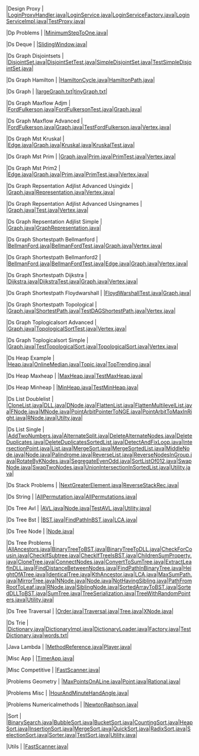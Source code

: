 
|Design Proxy | 
|[LoginProxyHandler.java](src\com\example\design\proxy\LoginProxyHandler.java)|[LoginService.java](src\com\example\design\proxy\LoginService.java)|[LoginServiceFactory.java](src\com\example\design\proxy\LoginServiceFactory.java)|[LoginServiceImpl.java](src\com\example\design\proxy\LoginServiceImpl.java)|[TestProxy.java](src\com\example\design\proxy\TestProxy.java)|

|Dp Problems | 
|[MinimumStepToOne.java](src\com\example\dp\problems\MinimumStepToOne.java)|

|Ds Deque | 
|[SlidingWindow.java](src\com\example\ds\deque\SlidingWindow.java)|

|Ds Graph Disjointsets | 
|[DisjointSet.java](src\com\example\ds\graph\disjointsets\DisjointSet.java)|[DisjointSetTest.java](src\com\example\ds\graph\disjointsets\DisjointSetTest.java)|[SimpleDisjointSet.java](src\com\example\ds\graph\disjointsets\SimpleDisjointSet.java)|[TestSimpleDisjointSet.java](src\com\example\ds\graph\disjointsets\TestSimpleDisjointSet.java)|

|Ds Graph Hamilton | 
|[HamiltonCycle.java](src\com\example\ds\graph\hamilton\HamiltonCycle.java)|[HamiltonPath.java](src\com\example\ds\graph\hamilton\HamiltonPath.java)|

|Ds Graph | 
|[largeGraph.txt](src\com\example\ds\graph\largeGraph.txt)|[tinyGraph.txt](src\com\example\ds\graph\tinyGraph.txt)|

|Ds Graph Maxflow Adjm | 
|[FordFulkerson.java](src\com\example\ds\graph\maxflow\adjm\FordFulkerson.java)|[FordFulkersonTest.java](src\com\example\ds\graph\maxflow\adjm\FordFulkersonTest.java)|[Graph.java](src\com\example\ds\graph\maxflow\adjm\Graph.java)|

|Ds Graph Maxflow Advanced | 
|[FordFulkerson.java](src\com\example\ds\graph\maxflow\advanced\FordFulkerson.java)|[Graph.java](src\com\example\ds\graph\maxflow\advanced\Graph.java)|[TestFordFulkerson.java](src\com\example\ds\graph\maxflow\advanced\TestFordFulkerson.java)|[Vertex.java](src\com\example\ds\graph\maxflow\advanced\Vertex.java)|

|Ds Graph Mst Kruskal | 
|[Edge.java](src\com\example\ds\graph\mst\kruskal\Edge.java)|[Graph.java](src\com\example\ds\graph\mst\kruskal\Graph.java)|[Kruskal.java](src\com\example\ds\graph\mst\kruskal\Kruskal.java)|[KruskalTest.java](src\com\example\ds\graph\mst\kruskal\KruskalTest.java)|

|Ds Graph Mst Prim | 
|[Graph.java](src\com\example\ds\graph\mst\prim\Graph.java)|[Prim.java](src\com\example\ds\graph\mst\prim\Prim.java)|[PrimTest.java](src\com\example\ds\graph\mst\prim\PrimTest.java)|[Vertex.java](src\com\example\ds\graph\mst\prim\Vertex.java)|

|Ds Graph Mst Prim2 | 
|[Edge.java](src\com\example\ds\graph\mst\prim2\Edge.java)|[Graph.java](src\com\example\ds\graph\mst\prim2\Graph.java)|[Prim.java](src\com\example\ds\graph\mst\prim2\Prim.java)|[PrimTest.java](src\com\example\ds\graph\mst\prim2\PrimTest.java)|[Vertex.java](src\com\example\ds\graph\mst\prim2\Vertex.java)|

|Ds Graph Repsentation Adjlist Advanced Usingidx | 
|[Graph.java](src\com\example\ds\graph\repsentation\adjlist\advanced\usingidx\Graph.java)|[Representation.java](src\com\example\ds\graph\repsentation\adjlist\advanced\usingidx\Representation.java)|[Vertex.java](src\com\example\ds\graph\repsentation\adjlist\advanced\usingidx\Vertex.java)|

|Ds Graph Repsentation Adjlist Advanced Usingnames | 
|[Graph.java](src\com\example\ds\graph\repsentation\adjlist\advanced\usingnames\Graph.java)|[Test.java](src\com\example\ds\graph\repsentation\adjlist\advanced\usingnames\Test.java)|[Vertex.java](src\com\example\ds\graph\repsentation\adjlist\advanced\usingnames\Vertex.java)|

|Ds Graph Repsentation Adjlist Simple | 
|[Graph.java](src\com\example\ds\graph\repsentation\adjlist\simple\Graph.java)|[GraphRepresentation.java](src\com\example\ds\graph\repsentation\adjlist\simple\GraphRepresentation.java)|

|Ds Graph Shortestpath Bellmanford | 
|[BellmanFord.java](src\com\example\ds\graph\shortestpath\bellmanford\BellmanFord.java)|[BellmanFordTest.java](src\com\example\ds\graph\shortestpath\bellmanford\BellmanFordTest.java)|[Graph.java](src\com\example\ds\graph\shortestpath\bellmanford\Graph.java)|[Vertex.java](src\com\example\ds\graph\shortestpath\bellmanford\Vertex.java)|

|Ds Graph Shortestpath Bellmanford2 | 
|[BellmanFord.java](src\com\example\ds\graph\shortestpath\bellmanford2\BellmanFord.java)|[BellmanFordTest.java](src\com\example\ds\graph\shortestpath\bellmanford2\BellmanFordTest.java)|[Edge.java](src\com\example\ds\graph\shortestpath\bellmanford2\Edge.java)|[Graph.java](src\com\example\ds\graph\shortestpath\bellmanford2\Graph.java)|[Vertex.java](src\com\example\ds\graph\shortestpath\bellmanford2\Vertex.java)|

|Ds Graph Shortestpath Dijkstra | 
|[Dijkstra.java](src\com\example\ds\graph\shortestpath\dijkstra\Dijkstra.java)|[DijkstraTest.java](src\com\example\ds\graph\shortestpath\dijkstra\DijkstraTest.java)|[Graph.java](src\com\example\ds\graph\shortestpath\dijkstra\Graph.java)|[Vertex.java](src\com\example\ds\graph\shortestpath\dijkstra\Vertex.java)|

|Ds Graph Shortestpath Floydwarshall | 
|[FloydWarshallTest.java](src\com\example\ds\graph\shortestpath\floydwarshall\FloydWarshallTest.java)|[Graph.java](src\com\example\ds\graph\shortestpath\floydwarshall\Graph.java)|

|Ds Graph Shortestpath Topological | 
|[Graph.java](src\com\example\ds\graph\shortestpath\topological\Graph.java)|[ShortestPath.java](src\com\example\ds\graph\shortestpath\topological\ShortestPath.java)|[TestDAGShortestPath.java](src\com\example\ds\graph\shortestpath\topological\TestDAGShortestPath.java)|[Vertex.java](src\com\example\ds\graph\shortestpath\topological\Vertex.java)|

|Ds Graph Toplogicalsort Advanced | 
|[Graph.java](src\com\example\ds\graph\toplogicalsort\advanced\Graph.java)|[TopologicalSortTest.java](src\com\example\ds\graph\toplogicalsort\advanced\TopologicalSortTest.java)|[Vertex.java](src\com\example\ds\graph\toplogicalsort\advanced\Vertex.java)|

|Ds Graph Toplogicalsort Simple | 
|[Graph.java](src\com\example\ds\graph\toplogicalsort\simple\Graph.java)|[TestTopologicalSort.java](src\com\example\ds\graph\toplogicalsort\simple\TestTopologicalSort.java)|[TopologicalSort.java](src\com\example\ds\graph\toplogicalsort\simple\TopologicalSort.java)|[Vertex.java](src\com\example\ds\graph\toplogicalsort\simple\Vertex.java)|

|Ds Heap Example | 
|[Heap.java](src\com\example\ds\heap\example\Heap.java)|[OnlineMedian.java](src\com\example\ds\heap\example\OnlineMedian.java)|[Topic.java](src\com\example\ds\heap\example\Topic.java)|[TopTrending.java](src\com\example\ds\heap\example\TopTrending.java)|

|Ds Heap Maxheap | 
|[MaxHeap.java](src\com\example\ds\heap\maxheap\MaxHeap.java)|[TestMaxHeap.java](src\com\example\ds\heap\maxheap\TestMaxHeap.java)|

|Ds Heap Minheap | 
|[MinHeap.java](src\com\example\ds\heap\minheap\MinHeap.java)|[TestMinHeap.java](src\com\example\ds\heap\minheap\TestMinHeap.java)|

|Ds List Doublelist | 
|[CloneList.java](src\com\example\ds\list\doublelist\CloneList.java)|[DLL.java](src\com\example\ds\list\doublelist\DLL.java)|[DNode.java](src\com\example\ds\list\doublelist\DNode.java)|[FlattenList.java](src\com\example\ds\list\doublelist\FlattenList.java)|[FlattenMultilevelList.java](src\com\example\ds\list\doublelist\FlattenMultilevelList.java)|[FNode.java](src\com\example\ds\list\doublelist\FNode.java)|[MNode.java](src\com\example\ds\list\doublelist\MNode.java)|[PointArbitPointerToNGE.java](src\com\example\ds\list\doublelist\PointArbitPointerToNGE.java)|[PointArbitToMaxInRight.java](src\com\example\ds\list\doublelist\PointArbitToMaxInRight.java)|[RNode.java](src\com\example\ds\list\doublelist\RNode.java)|[Utilty.java](src\com\example\ds\list\doublelist\Utilty.java)|

|Ds List Single | 
|[AddTwoNumbers.java](src\com\example\ds\list\single\AddTwoNumbers.java)|[AlternateSplit.java](src\com\example\ds\list\single\AlternateSplit.java)|[DeleteAlternateNodes.java](src\com\example\ds\list\single\DeleteAlternateNodes.java)|[DeleteDuplicates.java](src\com\example\ds\list\single\DeleteDuplicates.java)|[DeleteDuplicatesSortedList.java](src\com\example\ds\list\single\DeleteDuplicatesSortedList.java)|[DetectAndFixLoop.java](src\com\example\ds\list\single\DetectAndFixLoop.java)|[IntersectionPoint.java](src\com\example\ds\list\single\IntersectionPoint.java)|[List.java](src\com\example\ds\list\single\List.java)|[MergeSort.java](src\com\example\ds\list\single\MergeSort.java)|[MergeSortedList.java](src\com\example\ds\list\single\MergeSortedList.java)|[MiddleNode.java](src\com\example\ds\list\single\MiddleNode.java)|[Node.java](src\com\example\ds\list\single\Node.java)|[Palindrome.java](src\com\example\ds\list\single\Palindrome.java)|[ReverseList.java](src\com\example\ds\list\single\ReverseList.java)|[ReverseNodesInGroup.java](src\com\example\ds\list\single\ReverseNodesInGroup.java)|[RotateByKNodes.java](src\com\example\ds\list\single\RotateByKNodes.java)|[SegregateEvenOdd.java](src\com\example\ds\list\single\SegregateEvenOdd.java)|[SortListOf012.java](src\com\example\ds\list\single\SortListOf012.java)|[SwapNode.java](src\com\example\ds\list\single\SwapNode.java)|[SwapTwoNodes.java](src\com\example\ds\list\single\SwapTwoNodes.java)|[UnionIntersectionInSortedList.java](src\com\example\ds\list\single\UnionIntersectionInSortedList.java)|[Utility.java](src\com\example\ds\list\single\Utility.java)|

|Ds Stack Problems | 
|[NextGreaterElement.java](src\com\example\ds\stack\problems\NextGreaterElement.java)|[ReverseStackRec.java](src\com\example\ds\stack\problems\ReverseStackRec.java)|

|Ds String | 
|[AllPermutation.java](src\com\example\ds\string\AllPermutation.java)|[AllPermutations.java](src\com\example\ds\string\AllPermutations.java)|

|Ds Tree Avl | 
|[AVL.java](src\com\example\ds\tree\avl\AVL.java)|[Node.java](src\com\example\ds\tree\avl\Node.java)|[TestAVL.java](src\com\example\ds\tree\avl\TestAVL.java)|[Utility.java](src\com\example\ds\tree\avl\Utility.java)|

|Ds Tree Bst | 
|[BST.java](src\com\example\ds\tree\bst\BST.java)|[FindPathInBST.java](src\com\example\ds\tree\bst\FindPathInBST.java)|[LCA.java](src\com\example\ds\tree\bst\LCA.java)|

|Ds Tree Node | 
|[Node.java](src\com\example\ds\tree\node\Node.java)|

|Ds Tree Problems | 
|[AllAncestors.java](src\com\example\ds\tree\problems\AllAncestors.java)|[BinaryTreeToBST.java](src\com\example\ds\tree\problems\BinaryTreeToBST.java)|[BinaryTreeToDLL.java](src\com\example\ds\tree\problems\BinaryTreeToDLL.java)|[CheckForCousin.java](src\com\example\ds\tree\problems\CheckForCousin.java)|[CheckIfSubtree.java](src\com\example\ds\tree\problems\CheckIfSubtree.java)|[CheckIfTreeIsBST.java](src\com\example\ds\tree\problems\CheckIfTreeIsBST.java)|[ChildrenSumProperty.java](src\com\example\ds\tree\problems\ChildrenSumProperty.java)|[CloneTree.java](src\com\example\ds\tree\problems\CloneTree.java)|[ConnectNodes.java](src\com\example\ds\tree\problems\ConnectNodes.java)|[ConvertToSumTree.java](src\com\example\ds\tree\problems\ConvertToSumTree.java)|[ExtractLeafInDLL.java](src\com\example\ds\tree\problems\ExtractLeafInDLL.java)|[FindDistanceBetweenNodes.java](src\com\example\ds\tree\problems\FindDistanceBetweenNodes.java)|[FindPathInBinaryTree.java](src\com\example\ds\tree\problems\FindPathInBinaryTree.java)|[HeightOfATree.java](src\com\example\ds\tree\problems\HeightOfATree.java)|[IdenticalTree.java](src\com\example\ds\tree\problems\IdenticalTree.java)|[KthAncestor.java](src\com\example\ds\tree\problems\KthAncestor.java)|[LCA.java](src\com\example\ds\tree\problems\LCA.java)|[MaxSumPath.java](src\com\example\ds\tree\problems\MaxSumPath.java)|[MirrorTree.java](src\com\example\ds\tree\problems\MirrorTree.java)|[NNode.java](src\com\example\ds\tree\problems\NNode.java)|[Node.java](src\com\example\ds\tree\problems\Node.java)|[NotHavingSibling.java](src\com\example\ds\tree\problems\NotHavingSibling.java)|[PathFromRootToLeaf.java](src\com\example\ds\tree\problems\PathFromRootToLeaf.java)|[RNode.java](src\com\example\ds\tree\problems\RNode.java)|[SiblingNode.java](src\com\example\ds\tree\problems\SiblingNode.java)|[SortedArrayToBST.java](src\com\example\ds\tree\problems\SortedArrayToBST.java)|[SortedDLLToBST.java](src\com\example\ds\tree\problems\SortedDLLToBST.java)|[SumTree.java](src\com\example\ds\tree\problems\SumTree.java)|[TreeSerialization.java](src\com\example\ds\tree\problems\TreeSerialization.java)|[TreeWithRandomPointers.java](src\com\example\ds\tree\problems\TreeWithRandomPointers.java)|[Utility.java](src\com\example\ds\tree\problems\Utility.java)|

|Ds Tree Traversal | 
|[Order.java](src\com\example\ds\tree\traversal\Order.java)|[Traversal.java](src\com\example\ds\tree\traversal\Traversal.java)|[Tree.java](src\com\example\ds\tree\traversal\Tree.java)|[XNode.java](src\com\example\ds\tree\traversal\XNode.java)|

|Ds Trie | 
|[Dictionary.java](src\com\example\ds\trie\Dictionary.java)|[DictionaryImpl.java](src\com\example\ds\trie\DictionaryImpl.java)|[DictionaryLoader.java](src\com\example\ds\trie\DictionaryLoader.java)|[Factory.java](src\com\example\ds\trie\Factory.java)|[TestDictionary.java](src\com\example\ds\trie\TestDictionary.java)|[words.txt](src\com\example\ds\trie\words.txt)|

|Java Lambda | 
|[MethodReference.java](src\com\example\java\lambda\MethodReference.java)|[Player.java](src\com\example\java\lambda\Player.java)|

|Misc App | 
|[TimerApp.java](src\com\example\misc\app\TimerApp.java)|

|Misc Competitive | 
|[FastScanner.java](src\com\example\misc\competitive\FastScanner.java)|

|Problems Geometry | 
|[MaxPointsOnALine.java](src\com\example\problems\geometry\MaxPointsOnALine.java)|[Point.java](src\com\example\problems\geometry\Point.java)|[Rational.java](src\com\example\problems\geometry\Rational.java)|

|Problems Misc | 
|[HourAndMinuteHandAngle.java](src\com\example\problems\misc\HourAndMinuteHandAngle.java)|

|Problems Numericalmethods | 
|[NewtonRaphson.java](src\com\example\problems\numericalmethods\NewtonRaphson.java)|

|Sort | 
|[BinarySearch.java](src\com\example\sort\BinarySearch.java)|[BubbleSort.java](src\com\example\sort\BubbleSort.java)|[BucketSort.java](src\com\example\sort\BucketSort.java)|[CountingSort.java](src\com\example\sort\CountingSort.java)|[HeapSort.java](src\com\example\sort\HeapSort.java)|[InsertionSort.java](src\com\example\sort\InsertionSort.java)|[MergeSort.java](src\com\example\sort\MergeSort.java)|[QuickSort.java](src\com\example\sort\QuickSort.java)|[RadixSort.java](src\com\example\sort\RadixSort.java)|[SelectionSort.java](src\com\example\sort\SelectionSort.java)|[Sorter.java](src\com\example\sort\Sorter.java)|[TestSort.java](src\com\example\sort\TestSort.java)|[Utility.java](src\com\example\sort\Utility.java)|

|Utils | 
|[FastScanner.java](src\com\example\utils\FastScanner.java)|
